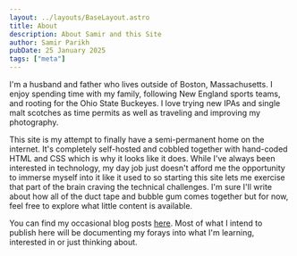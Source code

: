 ```yaml
---
layout: ../layouts/BaseLayout.astro
title: About
description: About Samir and this Site
author: Samir Parikh
pubDate: 25 January 2025
tags: ["meta"]
---
```

I'm a husband and father who lives outside of Boston, Massachusetts.  I enjoy spending time with my family, following New England sports teams, and rooting for the Ohio State Buckeyes.  I love trying new IPAs and single malt scotches as time permits as well as traveling and improving my photography. 

This site is my attempt to finally have a semi-permanent home on the internet.  It's completely self-hosted and cobbled together with hand-coded HTML and CSS which is why it looks like it does.  While I've always been interested in technology, my day job just doesn't afford me the opportunity to immerse myself into it like it used to so starting this site lets me exercise that part of the brain craving the technical challenges.  I'm sure I'll write about how all of the duct tape and bubble gum comes together but for now, feel free to explore what little content is available.

You can find my occasional blog posts [here].  Most of what I intend to publish here will be documenting my forays into what I'm learning, interested in or just thinking about.

[here]: blog/posts.html